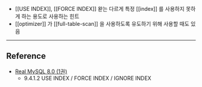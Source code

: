 - [[USE INDEX]], [[FORCE INDEX]] 왇는 다르게 특정 [[index]] 를 사용하지 못하게 하는 용도로 사용하는 힌트
- [[optimizer]] 가 [[full-table-scan]] 을 사용하도록 유도하기 위해 사용할 때도 있음

---
## Reference
 -  [Real MySQL 8.0 (1권)](https://product.kyobobook.co.kr/detail/S000001766482)
	- 9.4.1.2 USE INDEX / FORCE INDEX / IGNORE INDEX
